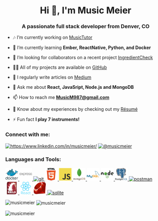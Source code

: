 <h1 align="center">Hi 👋, I'm Music Meier</h1>
<h3 align="center">A passionate full stack developer from Denver, CO</h3>

- 🎶 I’m currently working on [MusicTutor](https://github.com/MusicMeier/sight-singing-frontend)

- 🌱 I’m currently learning **Ember, ReactNative, Python, and Docker**

- 👯 I’m looking for collaborators on a recent project [IngredientCheck](https://github.com/MusicMeier/ingredient-backend)

- 👨‍💻 All of my projects are available on [GitHub](https://github.com/MusicMeier)

- 📝 I regularly write articles on [Medium](https://musicmeier.medium.com/)

- 💬 Ask me about **React, JavaSript, Node.js and MongoDB**

- 📫 How to reach me **MusicM987@gmail.com**

- 📄 Know about my experiences by checking out my [Résumé](https://learn.co/trustworthy-jest-6264/resume)

- ⚡ Fun fact **I play 7 instruments!**

<h3 align="left">Connect with me:</h3>
<p align="left">
<a href="https://www.linkedin.com/in/musicmeier/" target="blank"><img align="center" src="https://cdn.jsdelivr.net/npm/simple-icons@3.0.1/icons/linkedin.svg" alt="https://www.linkedin.com/in/musicmeier/" height="30" width="40" /></a>
<a href="https://medium.com/@musicmeier" target="blank"><img align="center" src="https://cdn.jsdelivr.net/npm/simple-icons@3.0.1/icons/medium.svg" alt="@musicmeier" height="30" width="40" /></a>
</p>

<h3 align="left">Languages and Tools:</h3>
<p align="left"> <a href="https://www.docker.com/" target="_blank"> <img src="https://raw.githubusercontent.com/devicons/devicon/master/icons/docker/docker-original-wordmark.svg" alt="docker" width="40" height="40"/> </a> <a href="https://expressjs.com" target="_blank"> <img src="https://raw.githubusercontent.com/devicons/devicon/master/icons/express/express-original-wordmark.svg" alt="express" width="40" height="40"/> </a> <a href="https://git-scm.com/" target="_blank"> <img src="https://www.vectorlogo.zone/logos/git-scm/git-scm-icon.svg" alt="git" width="40" height="40"/> </a> <a href="https://www.w3.org/html/" target="_blank"> <img src="https://raw.githubusercontent.com/devicons/devicon/master/icons/html5/html5-original-wordmark.svg" alt="html5" width="40" height="40"/> </a> <a href="https://developer.mozilla.org/en-US/docs/Web/JavaScript" target="_blank"> <img src="https://raw.githubusercontent.com/devicons/devicon/master/icons/javascript/javascript-original.svg" alt="javascript" width="40" height="40"/> </a> <a href="https://www.mongodb.com/" target="_blank"> <img src="https://raw.githubusercontent.com/devicons/devicon/master/icons/mongodb/mongodb-original-wordmark.svg" alt="mongodb" width="40" height="40"/> </a> <a href="https://www.mysql.com/" target="_blank"> <img src="https://raw.githubusercontent.com/devicons/devicon/master/icons/mysql/mysql-original-wordmark.svg" alt="mysql" width="40" height="40"/> </a> <a href="https://nodejs.org" target="_blank"> <img src="https://raw.githubusercontent.com/devicons/devicon/master/icons/nodejs/nodejs-original-wordmark.svg" alt="nodejs" width="40" height="40"/> </a> <a href="https://www.postgresql.org" target="_blank"> <img src="https://raw.githubusercontent.com/devicons/devicon/master/icons/postgresql/postgresql-original-wordmark.svg" alt="postgresql" width="40" height="40"/> </a> <a href="https://postman.com" target="_blank"> <img src="https://www.vectorlogo.zone/logos/getpostman/getpostman-icon.svg" alt="postman" width="40" height="40"/> </a> <a href="https://rubyonrails.org" target="_blank"> <img src="https://raw.githubusercontent.com/devicons/devicon/master/icons/rails/rails-original-wordmark.svg" alt="rails" width="40" height="40"/> </a> <a href="https://reactjs.org/" target="_blank"> <img src="https://raw.githubusercontent.com/devicons/devicon/master/icons/react/react-original-wordmark.svg" alt="react" width="40" height="40"/> </a> <a href="https://www.ruby-lang.org/en/" target="_blank"> <img src="https://raw.githubusercontent.com/devicons/devicon/master/icons/ruby/ruby-original.svg" alt="ruby" width="40" height="40"/> </a> <a href="https://www.sqlite.org/" target="_blank"> <img src="https://www.vectorlogo.zone/logos/sqlite/sqlite-icon.svg" alt="sqlite" width="40" height="40"/> </a> </p>

<p><img align="left" src="https://github-readme-stats.vercel.app/api/top-langs?username=musicmeier&show_icons=true&locale=en&layout=compact" alt="musicmeier" /></p>

<p>&nbsp;<img align="center" src="https://github-readme-stats.vercel.app/api?username=musicmeier&show_icons=true&locale=en" alt="musicmeier" /></p>

<p><img align="center" src="https://github-readme-streak-stats.herokuapp.com/?user=musicmeier&" alt="musicmeier" /></p>
